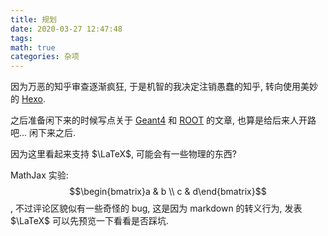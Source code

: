 ```yaml
---
title: 规划
date: 2020-03-27 12:47:48
tags:
math: true
categories: 杂项
---
```


因为万恶的知乎审查逐渐疯狂, 于是机智的我决定注销愚蠢的知乎, 转向使用美妙的 [Hexo](https://hexo.io/). 

之后准备闲下来的时候写点关于 [Geant4](http://geant4.org/) 和 [ROOT](https://root.cern/) 的文章, 也算是给后来人开路吧... 闲下来之后.

因为这里看起来支持 $\LaTeX$, 可能会有一些物理的东西?

MathJax 实验: $$\begin{bmatrix}a & b \\ c & d\end{bmatrix}$$, 不过评论区貌似有一些奇怪的 bug, 这是因为 markdown 的转义行为, 发表 $\LaTeX$ 可以先预览一下看看是否踩坑.
